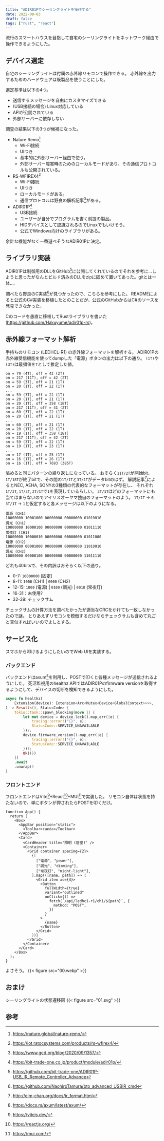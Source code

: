 ```yaml
---
title: "ADIR01Pでシーリングライトを操作する"
date: 2022-09-03
draft: false
tags: ["rust", "react"]
---
```


流行のスマートハウスを目指して自宅のシーリングライトをネットワーク経由で操作できるようにした。

## デバイス選定

自宅のシーリングライトは付属の赤外線リモコンで操作できる。
赤外線を出力するためのハードウェアは既製品を使うことにした。

選定基準は以下の4つ。
- 送信するメッセージを自由にカスタマイズできる
- (USB接続の場合) Linux対応している
- APIが公開されている
- 外部サーバーに依存しない

調査の結果以下の3つが候補になった。
- Nature Remo[^nature-remo]
    - Wi-Fi接続
    - UIつき
    - 基本的に外部サーバー経由で使う。
    - 外部サーバー障害時のためのローカルモードがあり、その通信プロトコルも公開されている。
- RS-WFIREX4[^rs-wfirex4]
    - Wi-Fi接続
    - UIつき
    - ローカルモードがある。
    - 通信プロトコルは野良の解析記事[^gcd-rs-wfirex4]がある。
- ADIR01P[^adir01p]
    - USB接続
    - ユーザーが自分でプログラムを書く前提の製品。
    - HIDデバイスとして認識されるのでLinuxでもいけそう。
    - 公式でWindows向けのライブラリがある。

余計な機能がなく一番遊べそうなADIR01Pに決定。

## ライブラリ実装
ADIR01Pは制御用のDLLをGitHub[^github-adir01p]に公開してくれているのでそれを参考に…しようと思ったがなんとビルド済みのDLLをzipに固めて置いてあった。gitとは一体…。

調べたら野良のC実装[^naohirotamura]が見つかったので、こちらを参考にした。
READMEによると公式のC#実装を移植したとのことだが、公式のGitHubからはC#のソースを発見できなかった。

Cのコードを愚直に移植してRustライブラリを書いた(https://github.com/Hakuyume/adir01p-rs)。

## 赤外線フォーマット解析

手持ちのリモコン (LEDHCL-R1) の赤外線フォーマットを解析する。
ADIR01Pの赤外線受信機能を使ってdumpした「電源」ボタンの出力は以下の通り。
`(1T)`や`(3T)`は最頻値を`T`として推定した値。
```
on = 79 (4T), off = 42 (2T)
on = 217 (11T), off = 42 (2T)
on = 59 (3T), off = 21 (1T)
on = 20 (1T), off = 22 (1T)
...
on = 59 (3T), off = 22 (1T)
on = 20 (1T), off = 21 (1T)
on = 20 (1T), off = 358 (18T)
on = 217 (11T), off = 41 (2T)
on = 60 (3T), off = 22 (1T)
on = 20 (1T), off = 21 (1T)
...
on = 60 (3T), off = 21 (1T)
on = 20 (1T), off = 22 (1T)
on = 19 (1T), off = 358 (18T)
on = 217 (11T), off = 42 (2T)
on = 59 (3T), off = 22 (1T)
on = 19 (1T), off = 23 (1T)
...
on = 17 (1T), off = 25 (1T)
on = 16 (1T), off = 26 (1T)
on = 16 (1T), off = 7693 (385T)
```

眺めると同じパターンの繰り返しになっている。
おそらく`11T/2T`が開始bit、`1T/18T`が終了bitで、その間の`1T/1T`と`3T/1T`がデータbitのはず。
解説記事[^ir-format]によるとNEC, AEHA, SONYの3種類の代表的なフォーマットが存在し、
それぞれ`1T/3T`, `1T/3T`, `2T/1T`で`1`を表現しているらしい。
`3T/1T`はどのフォーマットにも当てはまらないのでアイリスオーヤマ独自のフォーマットのよう。
`1T/1T` -> `0`, `3T/1T` -> `1`と仮定すると各メッセージは以下のようになる。
```
電源 (CH1)
10000000 10001000 00000000 00000000 01010010
調光 (CH1)
10000000 10000100 00000000 00000000 01011110
常夜灯 (CH1)
10000000 10000010 00000000 00000000 01011000
電源 (CH2)
10000000 00001000 00000000 00000000 11010010
調光 (CH2)
10000000 00000100 00000000 00000000 11011110
```

どれも40bitsで、その内訳はおそらく以下の通り。
- 0-7: `10000000` (固定)
- 8-11: `1000` (CH1) | `0000` (CH2)
- 12-15: `1000` (電源) | `0100` (調光) | `0010` (常夜灯)
- 16-31：未使用?
- 32-39: チェックサム

チェックサムの計算方法を調べたかったが適当なCRCをかけても一致しなかったので謎。
とりあえずリモコンを模倣するだけならチェックサムも含めて丸ごと真似すればいいのでよしとする。

## サービス化

スマホから叩けるようにしたいのでWeb UIを実装する。

### バックエンド
バックエンドはaxum[^axum]を利用し、POSTで叩くと各種メッセージが送信されるようにした。
死活監視用のhealthz APIではADIR01Pのfirmware versionを取得するようにして、デバイスの切断を検知できるようにした。
```rust
async fn healthz(
    Extension(device): Extension<Arc<Mutex<Device<GlobalContext>>>>,
) -> Result<(), StatusCode> {
    tokio::task::spawn_blocking(move || {
        let mut device = device.lock().map_err(|e| {
            tracing::error!("{}", e);
            StatusCode::SERVICE_UNAVAILABLE
        })?;
        device.firmware_version().map_err(|e| {
            tracing::error!("{}", e);
            StatusCode::SERVICE_UNAVAILABLE
        })?;
        Ok(())
    })
    .await
    .unwrap()
}
```

### フロントエンド
フロントエンドはVite[^vite]+React[^react]+MUI[^mui]で実装した。
リモコン自体は状態を持たないので、単にボタンが押されたらPOSTを叩くだけ。
```tsx
function App() {
  return (
    <Box>
      <AppBar position="static">
        <Toolbar>caeda</Toolbar>
      </AppBar>
      <Card>
        <CardHeader title="照明 (居室)" />
        <Container>
          <Grid container spacing={2}>
            {[
              ["電源", "power"],
              ["調光", "dimming"],
              ["常夜灯", "night-light"],
            ].map(([name, path]) => (
              <Grid item xs={4}>
                <Button
                  fullWidth={true}
                  variant="outlined"
                  onClick={() =>
                    fetch(`/api/ledhci-r1/ch1/${path}`, {
                      method: "POST",
                    })
                  }
                >
                  {name}
                </Button>
              </Grid>
            ))}
          </Grid>
        </Container>
      </Card>
    </Box>
  );
}
```

よさそう。
{{< figure src="00.webp" >}}

## おまけ
シーリングライトの状態遷移図
{{< figure src="01.svg" >}}

## 参考
[^nature-remo]: https://nature.global/nature-remo/
[^rs-wfirex4]: https://iot.ratocsystems.com/products/rs-wfirex4/
[^gcd-rs-wfirex4]: https://www.gcd.org/blog/2020/09/1357/
[^adir01p]: https://bit-trade-one.co.jp/product/module/adir01p/
[^github-adir01p]: https://github.com/bit-trade-one/ADIR01P-USB_IR_Remote_Controller_Advance
[^naohirotamura]: https://github.com/NaohiroTamura/bto_advanced_USBIR_cmd
[^ir-format]: http://elm-chan.org/docs/ir_format.html
[^axum]: https://docs.rs/axum/latest/axum/
[^react]: https://reactjs.org/
[^vite]: https://vitejs.dev/
[^mui]: https://mui.com/
